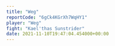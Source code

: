 ```yaml
---
title: "Weg"
reportCode: "6gCk4KGrXh7WqHY1"
player: "Weg"
fight: "Kael'thas Sunstrider"
date: 2021-11-10T19:47:04.454000+00:00
---
```

